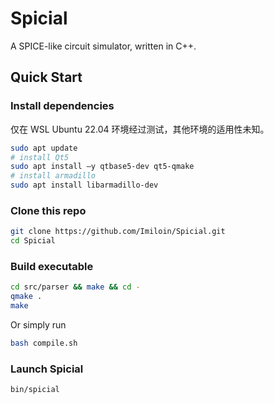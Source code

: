 # Spicial
A SPICE-like circuit simulator, written in C++.

## Quick Start

### Install dependencies

仅在 WSL Ubuntu 22.04 环境经过测试，其他环境的适用性未知。

```bash
sudo apt update
# install Qt5
sudo apt install –y qtbase5-dev qt5-qmake
# install armadillo
sudo apt install libarmadillo-dev
```

### Clone this repo

```bash
git clone https://github.com/Imiloin/Spicial.git
cd Spicial
```

### Build executable

```bash
cd src/parser && make && cd -
qmake .
make
```

Or simply run

```bash
bash compile.sh
```

### Launch Spicial

```bash
bin/spicial
```


